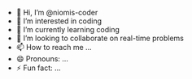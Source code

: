 - 👋 Hi, I’m @niomis-coder
- 👀 I’m interested in coding
- 🌱 I’m currently learning coding
- 💞️ I’m looking to collaborate on real-time problems
- 📫 How to reach me ...
- 😄 Pronouns: ...
- ⚡ Fun fact: ...

<!---
niomis-coder/niomis-coder is a ✨ special ✨ repository because its `README.md` (this file) appears on your GitHub profile.
You can click the Preview link to take a look at your changes.
--->
